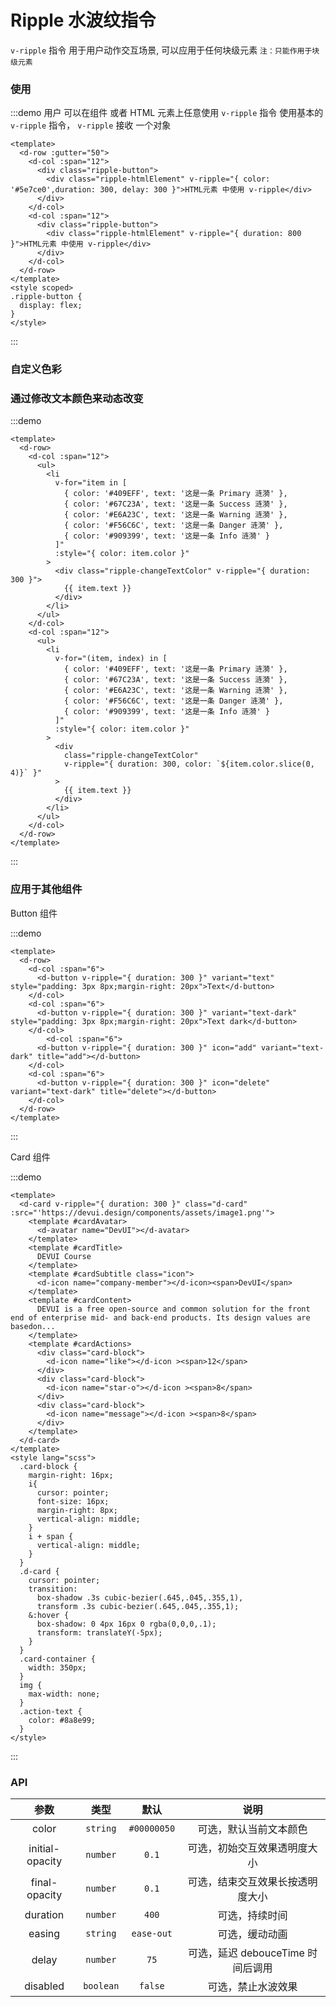 
# Ripple 水波纹指令

<span color="#409EFF">`v-ripple`</span> 指令 用于用户动作交互场景, 可以应用于任何块级元素 <span color="#409EFF">`注：只能作用于块级元素`</span>

### 使用

:::demo 用户 可以在组件 或者 HTML 元素上任意使用 <span color="#409EFF">`v-ripple`</span> 指令 使用基本的 <span color="#409EFF">`v-ripple`</span> 指令， `v-ripple` 接收 一个对象

```vue
<template>
  <d-row :gutter="50">
    <d-col :span="12">
      <div class="ripple-button">
        <div class="ripple-htmlElement" v-ripple="{ color: '#5e7ce0',duration: 300, delay: 300 }">HTML元素 中使用 v-ripple</div>
      </div>
    </d-col>
    <d-col :span="12">
      <div class="ripple-button">
        <div class="ripple-htmlElement" v-ripple="{ duration: 800 }">HTML元素 中使用 v-ripple</div>
      </div>
    </d-col>
  </d-row>
</template>
<style scoped>
.ripple-button {
  display: flex;
}
</style>
```

:::

### 自定义色彩

### 通过修改文本颜色来动态改变

:::demo

```vue
<template>
  <d-row>
    <d-col :span="12">
      <ul>
        <li
          v-for="item in [
            { color: '#409EFF', text: '这是一条 Primary 涟漪' },
            { color: '#67C23A', text: '这是一条 Success 涟漪' },
            { color: '#E6A23C', text: '这是一条 Warning 涟漪' },
            { color: '#F56C6C', text: '这是一条 Danger 涟漪' },
            { color: '#909399', text: '这是一条 Info 涟漪' }
          ]"
          :style="{ color: item.color }"
        >
          <div class="ripple-changeTextColor" v-ripple="{ duration: 300 }">
            {{ item.text }}
          </div>
        </li>
      </ul>
    </d-col>
    <d-col :span="12">
      <ul>
        <li
          v-for="(item, index) in [
            { color: '#409EFF', text: '这是一条 Primary 涟漪' },
            { color: '#67C23A', text: '这是一条 Success 涟漪' },
            { color: '#E6A23C', text: '这是一条 Warning 涟漪' },
            { color: '#F56C6C', text: '这是一条 Danger 涟漪' },
            { color: '#909399', text: '这是一条 Info 涟漪' }
          ]"
          :style="{ color: item.color }"
        >
          <div
            class="ripple-changeTextColor"
            v-ripple="{ duration: 300, color: `${item.color.slice(0, 4)}` }"
          >
            {{ item.text }}
          </div>
        </li>
      </ul>
    </d-col>
  </d-row>
</template>
```

:::


### 应用于其他组件

Button 组件

:::demo

```vue
<template>
  <d-row>
    <d-col :span="6">
      <d-button v-ripple="{ duration: 300 }" variant="text" style="padding: 3px 8px;margin-right: 20px">Text</d-button>
    </d-col>
    <d-col :span="6">
      <d-button v-ripple="{ duration: 300 }" variant="text-dark" style="padding: 3px 8px;margin-right: 20px">Text dark</d-button>
    </d-col>
        <d-col :span="6">
      <d-button v-ripple="{ duration: 300 }" icon="add" variant="text-dark" title="add"></d-button>
    </d-col>
    <d-col :span="6">
      <d-button v-ripple="{ duration: 300 }" icon="delete" variant="text-dark" title="delete"></d-button>
    </d-col>
  </d-row>
</template>
```

:::

Card 组件 

:::demo
```vue
<template>
  <d-card v-ripple="{ duration: 300 }" class="d-card" :src="'https://devui.design/components/assets/image1.png'">
    <template #cardAvatar>
      <d-avatar name="DevUI"></d-avatar>
    </template>
    <template #cardTitle>
      DEVUI Course
    </template>
    <template #cardSubtitle class="icon">
      <d-icon name="company-member"></d-icon><span>DevUI</span>
    </template>
    <template #cardContent>
      DEVUI is a free open-source and common solution for the front end of enterprise mid- and back-end products. Its design values are basedon...
    </template>
    <template #cardActions>
      <div class="card-block">
        <d-icon name="like"></d-icon ><span>12</span>
      </div>
      <div class="card-block">
        <d-icon name="star-o"></d-icon ><span>8</span>
      </div>
      <div class="card-block">
        <d-icon name="message"></d-icon ><span>8</span>
      </div>
    </template>
  </d-card>
</template>
<style lang="scss">
  .card-block {
    margin-right: 16px;
    i{
      cursor: pointer;
      font-size: 16px;
      margin-right: 8px;
      vertical-align: middle;
    }
    i + span {
      vertical-align: middle;
    }
  }
  .d-card {
    cursor: pointer;
    transition:
      box-shadow .3s cubic-bezier(.645,.045,.355,1),
      transform .3s cubic-bezier(.645,.045,.355,1);
    &:hover {
      box-shadow: 0 4px 16px 0 rgba(0,0,0,.1);
      transform: translateY(-5px);
    }
  }
  .card-container {
    width: 350px;
  }
  img {
    max-width: none;
  }
  .action-text {
    color: #8a8e99;
  }
</style>
```

:::

<style>
.ripple-htmlElement {
    width: 600px;
    height: 150px; 
    text-align: center; 
    line-height: 150px;
    border: 1px solid #eee50;
    box-shadow: 0 3px 1px -2px rgba(0,0,0,.2),0 2px 2px 0 rgba(0,0,0,.14),0 1px 5px 0 rgba(0,0,0,.12)!important;
    user-select: none;
}
.ripple-changeTextColor {
    display: block;
    padding: 20px;
    user-select: none;
}
</style>

### API

|      参数       |   类型    |    默认     | 说明                              |
| :---: | :---: | :---: | :---: |
|      color      | `string`  | `#00000050` | 可选，默认当前文本颜色            |
| initial-opacity | `number`  |    `0.1`    | 可选，初始交互效果透明度大小      |
|  final-opacity  | `number`  |    `0.1`    | 可选，结束交互效果长按透明度大小  |
|    duration     | `number`  |    `400`    | 可选，持续时间                    |
|     easing      | `string`  | `ease-out`  | 可选，缓动动画                    |
|     delay       | `number`  |    `75`     | 可选，延迟 debouceTime 时间后调用 |
|    disabled     | `boolean` |   `false`   | 可选，禁止水波效果                |
